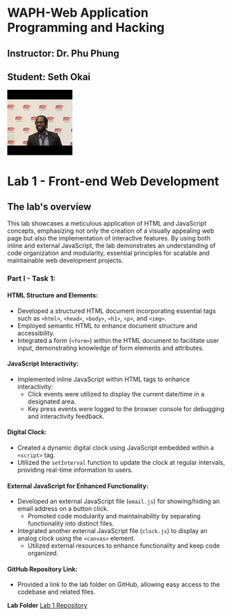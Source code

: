 # WAPH-Web Application Programming and Hacking

## Instructor: Dr. Phu Phung

## Student: Seth Okai

![Seths's Headshot](Images/headshot.jpg)

# Lab 1 - Front-end Web Development 

## The lab's overview

This lab showcases a meticulous application of HTML and JavaScript concepts, emphasizing not only the creation of a visually appealing web page but also the implementation of interactive features. By using both inline and external JavaScript, the lab demonstrates an understanding of code organization and modularity, essential principles for scalable and maintainable web development projects.

### Part I - Task 1:

#### HTML Structure and Elements:
- Developed a structured HTML document incorporating essential tags such as `<html>`, `<head>`, `<body>`, `<h1>`, `<p>`, and `<img>`.
- Employed semantic HTML to enhance document structure and accessibility.
- Integrated a form (`<form>`) within the HTML document to facilitate user input, demonstrating knowledge of form elements and attributes.

#### JavaScript Interactivity:
- Implemented inline JavaScript within HTML tags to enhance interactivity:
  - Click events were utilized to display the current date/time in a designated area.
  - Key press events were logged to the browser console for debugging and interactivity feedback.

#### Digital Clock:
- Created a dynamic digital clock using JavaScript embedded within a `<script>` tag.
- Utilized the `setInterval` function to update the clock at regular intervals, providing real-time information to users.

#### External JavaScript for Enhanced Functionality:
- Developed an external JavaScript file (`email.js`) for showing/hiding an email address on a button click.
  - Promoted code modularity and maintainability by separating functionality into distinct files.
- Integrated another external JavaScript file (`clock.js`) to display an analog clock using the `<canvas>` element.
  - Utilized external resources to enhance functionality and keep code organized.

#### GitHub Repository Link:
- Provided a link to the lab folder on GitHub, allowing easy access to the codebase and related files.

**Lab Folder**
[Lab 1 Repository](https://github.com/Sethoka1/waph-okaiso/tree/881c048f60a3d1084ef65ff9d2fb517daa184da5/labs/lab1)



